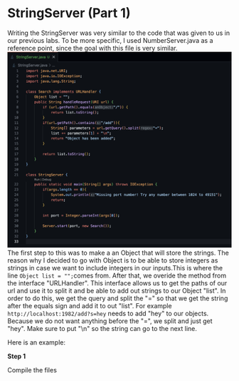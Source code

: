 # StringServer (Part 1)
Writing the StringServer was very similar to the code that was given to us in our previous labs. To be more specific,
I used NumberServer.java as a reference point, since the goal with this file is very similar.
![Image](StringServer.png)
The first step to this was to make a an Object that will store the strings. The reason why I decided to go with Object
is to be able to store integers as strings in case we want to include integers in our inputs.This is where the line
 `Object list = "";`comes from.
 After that, we overide the method from the interface "URLHandler". This interface allows us to get the paths of our url
 and use it to split it and be able to add out strings to our Object "list". In order to do this, we get the query and 
 split the "=" so that we get the string after the equals sign and add it to out "list". 
 For example `http://localhost:1982/add?s=hey` needs to add "hey" to our objects. Because we do not want anything before the
 "=", we split and just get "hey". Make sure to put "\n" so the string can go to the next line. 
 
 
 Here is an example:
 
 **Step 1**
 
 Compile the files
 
 
 




